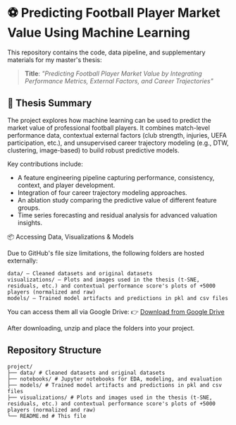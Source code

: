 # ⚽ Predicting Football Player Market Value Using Machine Learning

This repository contains the code, data pipeline, and supplementary materials for my master's thesis:

> **Title**: *"Predicting Football Player Market Value by Integrating Performance Metrics, External Factors, and Career Trajectories"*

## 📄 Thesis Summary

The project explores how machine learning can be used to predict the market value of professional football players. It combines match-level performance data, contextual external factors (club strength, injuries, UEFA participation, etc.), and unsupervised career trajectory modeling (e.g., DTW, clustering, image-based) to build robust predictive models.

Key contributions include:
- A feature engineering pipeline capturing performance, consistency, context, and player development.
- Integration of four career trajectory modeling approaches.
- An ablation study comparing the predictive value of different feature groups.
- Time series forecasting and residual analysis for advanced valuation insights.

📦 Accessing Data, Visualizations & Models


Due to GitHub's file size limitations, the following folders are hosted externally:
```
data/ – Cleaned datasets and original datasets
visualizations/ – Plots and images used in the thesis (t-SNE, residuals, etc.) and contextual performance score's plots of +5000 players (normalized and raw)
models/ – Trained model artifacts and predictions in pkl and csv files
```
You can access them all via Google Drive:
👉 [Download from Google Drive](https://drive.google.com/drive/folders/1-QEayJJ_bZqjIZ2KFzCOH4hBB6rUDEeh?usp=sharing)

After downloading, unzip and place the folders into your project.

## Repository Structure
```
project/
├── data/ # Cleaned datasets and original datasets
├── notebooks/ # Jupyter notebooks for EDA, modeling, and evaluation
├── models/ # Trained model artifacts and predictions in pkl and csv files
├── visualizations/ # Plots and images used in the thesis (t-SNE, residuals, etc.) and contextual performance score's plots of +5000 players (normalized and raw)
└── README.md # This file
```
